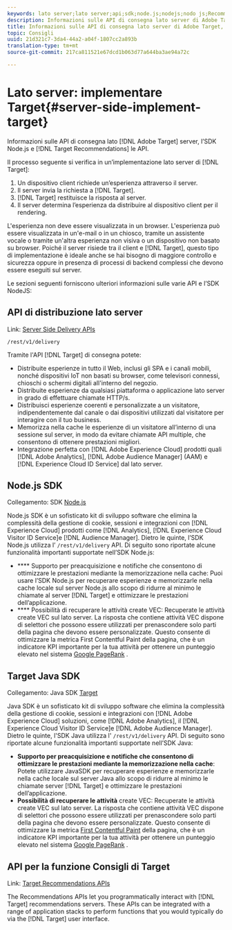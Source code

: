 ```yaml
---
keywords: lato server;lato server;api;sdk;node.js;nodejs;nodo js;Recommendations api;api:apis
description: Informazioni sulle API di consegna lato server di Adobe Target, sulle API Node.js SDK e sulle API di Target Recommendations.
title: Informazioni sulle API di consegna lato server di Adobe Target, sulle API Node.js SDK e sulle API di Target Recommendations.
topic: Consigli
uuid: 21d321c7-3da4-44a2-a04f-1807cc2a893b
translation-type: tm+mt
source-git-commit: 217ca811521e67dcd1b063d77a644ba3ae94a72c

---
```



# Lato server: implementare Target{#server-side-implement-target}

Informazioni sulle API di consegna lato [!DNL Adobe Target] server, l’SDK Node.js e [!DNL Target Recommendations] le API.

Il processo seguente si verifica in un’implementazione lato server di [!DNL Target]:

1. Un dispositivo client richiede un’esperienza attraverso il server.
1. Il server invia la richiesta a [!DNL Target].
1. [!DNL Target] restituisce la risposta al server.
1. Il server determina l’esperienza da distribuire al dispositivo client per il rendering.

L'esperienza non deve essere visualizzata in un browser. L'esperienza può essere visualizzata in un'e-mail o in un chiosco, tramite un assistente vocale o tramite un'altra esperienza non visiva o un dispositivo non basato su browser. Poiché il server risiede tra il client e [!DNL Target], questo tipo di implementazione è ideale anche se hai bisogno di maggiore controllo e sicurezza oppure in presenza di processi di backend complessi che devono essere eseguiti sul server.

Le sezioni seguenti forniscono ulteriori informazioni sulle varie API e l’SDK NodeJS:

## API di distribuzione lato server

Link: [Server Side Delivery APIs](https://developers.adobetarget.com/api/delivery-api/)

`/rest/v1/delivery`

Tramite l'API [!DNL Target] di consegna potete:

* Distribuite esperienze in tutto il Web, inclusi gli SPA e i canali mobili, nonché dispositivi IoT non basati su browser, come televisori connessi, chioschi o schermi digitali all'interno del negozio.
* Distribuite esperienze da qualsiasi piattaforma o applicazione lato server in grado di effettuare chiamate HTTP/s.
* Distribuisci esperienze coerenti e personalizzate a un visitatore, indipendentemente dal canale o dai dispositivi utilizzati dal visitatore per interagire con il tuo business.
* Memorizza nella cache le esperienze di un visitatore all’interno di una sessione sul server, in modo da evitare chiamate API multiple, che consentono di ottenere prestazioni migliori.
* Integrazione perfetta con [!DNL Adobe Experience Cloud] prodotti quali [!DNL Adobe Analytics], [!DNL Adobe Audience Manager] (AAM) e [!DNL Experience Cloud ID Service] dal lato server.

## Node.js SDK

Collegamento: SDK [Node.js](https://github.com/adobe/target-nodejs-sdk)

Node.js SDK è un sofisticato kit di sviluppo software che elimina la complessità della gestione di cookie, sessioni e integrazioni con [!DNL Experience Cloud] prodotti come [!DNL Analytics], [!DNL Experience Cloud Visitor ID Service]e [!DNL Audience Manager]. Dietro le quinte, l’SDK Node.js utilizza l’ `/rest/v1/delivery` API. Di seguito sono riportate alcune funzionalità importanti supportate nell’SDK Node.js:

* **** Supporto per preacquisizione e notifiche che consentono di ottimizzare le prestazioni mediante la memorizzazione nella cache: Puoi usare l’SDK Node.js per recuperare esperienze e memorizzarle nella cache locale sul server Node.js allo scopo di ridurre al minimo le chiamate al server [!DNL Target] e ottimizzare le prestazioni dell’applicazione.
* **** Possibilità di recuperare le attività create VEC: Recuperate le attività create VEC sul lato server. La risposta che contiene attività VEC dispone di selettori che possono essere utilizzati per prenascondere solo parti della pagina che devono essere personalizzate. Questo consente di ottimizzare la metrica [](https://developers.google.com/web/fundamentals/performance/user-centric-performance-metrics.html)First Contentful Paint della pagina, che è un indicatore KPI importante per la tua attività per ottenere un punteggio elevato nel sistema [Google PageRank](https://en.wikipedia.org/wiki/PageRank) .

## Target Java SDK

Collegamento: Java SDK [Target](https://github.com/adobe/target-java-sdk)

Java SDK è un sofisticato kit di sviluppo software che elimina la complessità della gestione di cookie, sessioni e integrazioni con [!DNL Adobe Experience Cloud] soluzioni, come [!DNL Adobe Analytics], il [!DNL Experience Cloud Visitor ID Service]e [!DNL Adobe Audience Manager]. Dietro le quinte, l'SDK Java utilizza l' `/rest/v1/delivery` API. Di seguito sono riportate alcune funzionalità importanti supportate nell’SDK Java:

* **Supporto per preacquisizione e notifiche che consentono di ottimizzare le prestazioni mediante la memorizzazione nella cache**: Potete utilizzare JavaSDK per recuperare esperienze e memorizzarle nella cache locale sul server Java allo scopo di ridurre al minimo le chiamate server [!DNL Target] e ottimizzare le prestazioni dell’applicazione.
* **Possibilità di recuperare le attività** create VEC: Recuperate le attività create VEC sul lato server. La risposta che contiene attività VEC dispone di selettori che possono essere utilizzati per prenascondere solo parti della pagina che devono essere personalizzate. Questo consente di ottimizzare la metrica [First Contentful Paint](https://developers.google.com/web/fundamentals/performance/user-centric-performance-metrics.html) della pagina, che è un indicatore KPI importante per la tua attività per ottenere un punteggio elevato nel sistema [Google PageRank](https://en.wikipedia.org/wiki/PageRank) .

## API per la funzione Consigli di Target

Link: [Target Recommendations APIs](https://developers.adobetarget.com/api/recommendations)

The Recommendations APIs let you programmatically interact with [!DNL Target] recommendations servers. These APIs can be integrated with a range of application stacks to perform functions that you would typically do via the [!DNL Target] user interface.
